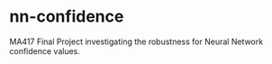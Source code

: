 # nn-confidence
MA417 Final Project investigating the robustness for Neural Network confidence values.
